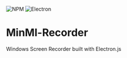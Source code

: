 
![NPM](https://img.shields.io/npm/l/express)
![Electron](https://img.shields.io/badge/Requirements-Electron.js-blue)


# MinMl-Recorder
Windows Screen Recorder built with Electron.js



